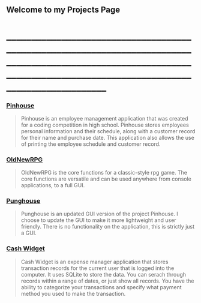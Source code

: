 ## Welcome to my Projects Page

# ________________________________________________________________________________________________________________________________________________________________________

### [Pinhouse](https://github.com/aarongarnerm/Pinhouse)

> Pinhouse is an employee management application that was created for a coding competition in high school. Pinhouse stores employees personal information and their schedule, along with a customer record for their name and purchase date. This application also allows the use of printing the employee schedule and customer record.


### [OldNewRPG](https://github.com/aarongarnerm/OldNewRPG)

> OldNewRPG is the core functions for a classic-style rpg game. The core functions are versatile and can be used anywhere from console applications, to a full GUI.

### [Punghouse](https://github.com/aarongarnerm/PungHouse)

> Punghouse is an updated GUI version of the project Pinhouse. I choose to update the GUI to make it more lightweight and user friendly. There is no functionality on the application, this is strictly just a GUI.

### [Cash Widget](https://github.com/aarongarnerm/Cash-Widget)

> Cash Widget is an expense manager application that stores transaction records for the current user that is logged into the computer. It uses SQLite to store the data. You can serach through records within a range of dates, or just show all records. You have the ability to categorize your transactions and specify what payment method you used to make the transaction.
